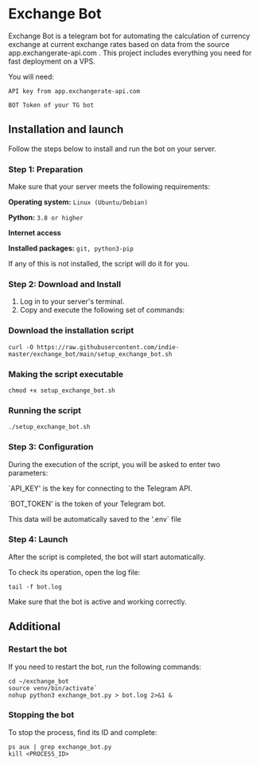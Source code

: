 # Exchange Bot
Exchange Bot is a telegram bot for automating the calculation of currency exchange at current exchange rates based on data from the source app.exchangerate-api.com .
This project includes everything you need for fast deployment on a VPS.

You will need:

`API key from app.exchangerate-api.com `

`BOT Token of your TG bot`

## Installation and launch
Follow the steps below to install and run the bot on your server.

### Step 1: Preparation
Make sure that your server meets the following requirements:

**Operating system:** `Linux (Ubuntu/Debian)`

**Python:** `3.8 or higher`

**Internet access**

**Installed packages:** `git, python3-pip`

If any of this is not installed, the script will do it for you.

### Step 2: Download and Install
1. Log in to your server's terminal.
2. Copy and execute the following set of commands:
### Download the installation script
````
curl -O https://raw.githubusercontent.com/indie-master/exchange_bot/main/setup_exchange_bot.sh
````

### Making the script executable
````
chmod +x setup_exchange_bot.sh
````

### Running the script
````
./setup_exchange_bot.sh
````

### Step 3: Configuration
During the execution of the script, you will be asked to enter two parameters:

`API_KEY' is the key for connecting to the Telegram API.

`BOT_TOKEN' is the token of your Telegram bot.

This data will be automatically saved to the '.env` file

### Step 4: Launch
After the script is completed, the bot will start automatically.

To check its operation, open the log file:
````
tail -f bot.log
````
Make sure that the bot is active and working correctly.

## Additional
### Restart the bot
If you need to restart the bot, run the following commands:
````
cd ~/exchange_bot
source venv/bin/activate`
nohup python3 exchange_bot.py > bot.log 2>&1 &
````

### Stopping the bot
To stop the process, find its ID and complete:
````
ps aux | grep exchange_bot.py
kill <PROCESS_ID>
````
